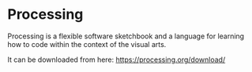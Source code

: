 # Processing

Processing is a flexible software sketchbook and a language for learning how to code within the context of the visual arts.

It can be downloaded from here: 
https://processing.org/download/
